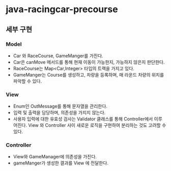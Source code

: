 # java-racingcar-precourse

## 세부 구현
### Model
- Car 와 RaceCourse, GameManger를 가진다.
- Car은 canMove 메서드를 통해 현재 이동이 가능한지, 가능하지 않은지 판단한다.
- RaceCourse는 Map<Car,Integer> 타입의 트랙을 가지고 있다.
- GameManger는 Course를 생성하고, 차량을 등록하며, 매 라운드 차량의 위치를 파악할 수 있다.
### View
- Enum인 OutMessage를 통해 문자열을 관리한다.
- 입력 및 출력을 담당하며, 의존성을 가지지 않는다.
- 사용자 입력에 대한 유효성 검사는 Validator 클래스를 통해 Controller에서 이루어진다. View 와 Controller 사이 새로운 로직을 구현하여 분리하는 것도 고려할 수 있다.
### Controller
- View와 GameManager에 의존성을 가진다.
- gameManger가 생성한 결과를 View 에 전달한다.


